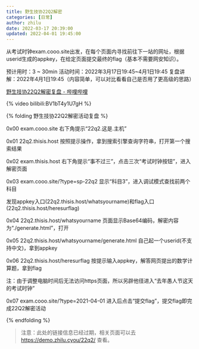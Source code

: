 ```yaml
---
title: 野生技协22Q2解密
categories: [日常]
author: zhilu
date: 2022-03-17 20:39:00
updated: 2022-04-01 19:45:00
---
```


从考试时钟exam.cooo.site出发，在每个页面内寻找前往下一站的网址，根据userid生成的appkey，在给定页面提交最终的flag（基本不需要网安知识）。

预计用时：3 ~ 30min
活动时间：2022年3月17日19:45~4月1日19:45
复盘讲解：2022年4月1日19:45（内容简单，可以对比看看自己是否用了更高级的思路）

[野生技协22Q2解密复盘 - 哔哩哔哩](https://www.bilibili.com/video/BV1bT4y1U7gH/)

{% video bilibili:BV1bT4y1U7gH %}

{% folding 野生技协22Q2解密活动复盘 %}

0x00 exam.cooo.site 右下角提示“22q2.这是.主机”

0x01 22q2.thisis.host 按照提示操作，拿到搜索引擎查询字符串，打开第一个搜索结果

0x02 exam.thisis.host 右下角提示“事不过三”，点击三次“考试时钟按钮”，进入解密页面

0x03 exam.cooo.site/?type=sp-22q2 显示“科目3”，进入调试模式查找前两个科目

发现appkey入口(22q2.thisis.host/whatsyourname)和flag入口(22q2.thisis.host/heresurflag)

0x04 22q2.thisis.host/whatsyourname 页面显示Base64编码，解密内容为“./generate.html”，打开

0x05 22q2.thisis.host/whatsyourname/generate.html 自己起一个userid(不支持中文)，拿到appkey

0x06 22q2.thisis.host/heresurflag 按提示输入appkey，解答网页提出的数学计算题，拿到flag

注：由于调整电脑时间后无法访问https页面，所以另辟他径进入“去年愚人节这天的考试时钟”

0x07 exam.cooo.site/?type=2021-04-01 进入后点击“提交flag”，提交flag即完成22Q2解密活动

{% endfolding %}

> 注意：此处的链接信息已经过期，相关页面可以去 https://demo.zhilu.cyou/22q2/ 查看。
